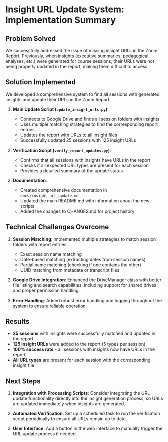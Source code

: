# Insight URL Update System: Implementation Summary

## Problem Solved

We successfully addressed the issue of missing insight URLs in the Zoom Report. Previously, when insights (executive summaries, pedagogical analyses, etc.) were generated for course sessions, their URLs were not being properly updated in the report, making them difficult to access.

## Solution Implemented

We developed a comprehensive system to find all sessions with generated insights and update their URLs in the Zoom Report:

1. **Main Update Script (`update_insight_urls.py`)**:
   - Connects to Google Drive and finds all session folders with insights
   - Uses multiple matching strategies to find the corresponding report entries
   - Updates the report with URLs to all insight files
   - Successfully updated 25 sessions with 125 insight URLs

2. **Verification Script (`verify_report_updates.py`)**:
   - Confirms that all sessions with insights have URLs in the report
   - Checks if all expected URL types are present for each session
   - Provides a detailed summary of the update status

3. **Documentation**:
   - Created comprehensive documentation in `docs/insight_url_update.md`
   - Updated the main README.md with information about the new scripts
   - Added the changes to CHANGES.md for project history

## Technical Challenges Overcome

1. **Session Matching**: Implemented multiple strategies to match session folders with report entries:
   - Exact session name matching
   - Date-based matching (extracting dates from session names)
   - Partial name matching (checking if one contains the other)
   - UUID matching from metadata or transcript files

2. **Google Drive Integration**: Enhanced the DriveManager class with better file listing and search capabilities, including support for shared drives and proper permission handling.

3. **Error Handling**: Added robust error handling and logging throughout the system to ensure reliable operation.

## Results

- **25 sessions** with insights were successfully matched and updated in the report
- **125 insight URLs** were added to the report (5 types per session)
- **100% success rate** - all sessions with insights now have URLs in the report
- **All URL types** are present for each session with the corresponding insight file

## Next Steps

1. **Integration with Processing Scripts**: Consider integrating the URL update functionality directly into the insight generation process, so URLs are updated immediately when insights are generated.

2. **Automated Verification**: Set up a scheduled task to run the verification script periodically to ensure all URLs remain up to date.

3. **User Interface**: Add a button in the web interface to manually trigger the URL update process if needed. 